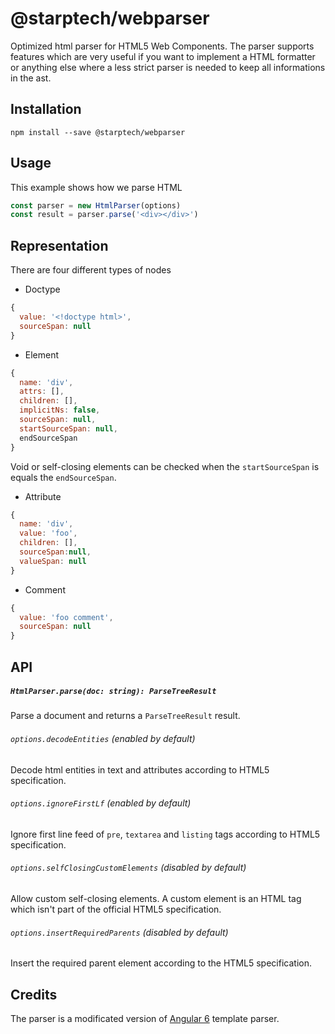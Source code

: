 # @starptech/webparser

Optimized html parser for HTML5 Web Components.
The parser supports features which are very useful if you want to implement a HTML formatter or anything else where a less strict parser is needed to keep all informations in the ast.

## Installation

```
npm install --save @starptech/webparser
```

## Usage

This example shows how we parse HTML

```js
const parser = new HtmlParser(options)
const result = parser.parse('<div></div>')
```

## Representation

There are four different types of nodes

- Doctype
```js
{
  value: '<!doctype html>',
  sourceSpan: null
}
```
- Element
```js
{
  name: 'div',
  attrs: [],
  children: [],
  implicitNs: false,
  sourceSpan: null,
  startSourceSpan: null,
  endSourceSpan
}
```

Void or self-closing elements can be checked when the `startSourceSpan` is equals the `endSourceSpan`.

- Attribute
```js
{
  name: 'div',
  value: 'foo',
  children: [],
  sourceSpan:null,
  valueSpan: null
}
```
- Comment
```js
{
  value: 'foo comment',
  sourceSpan: null
}
```

## API

##### `HtmlParser.parse(doc: string): ParseTreeResult`

Parse a document and returns a `ParseTreeResult` result.

###### `options.decodeEntities` (enabled by default)

Decode html entities in text and attributes according to HTML5 specification.

###### `options.ignoreFirstLf` (enabled by default)

Ignore first line feed of `pre`, `textarea` and `listing` tags according to HTML5 specification.

###### `options.selfClosingCustomElements` (disabled by default)

Allow custom self-closing elements. A custom element is an HTML tag which isn't part of the official HTML5 specification.

###### `options.insertRequiredParents` (disabled by default)

Insert the required parent element according to the HTML5 specification.

## Credits

The parser is a modificated version of [Angular 6](https://github.com/angular/angular) template parser.
